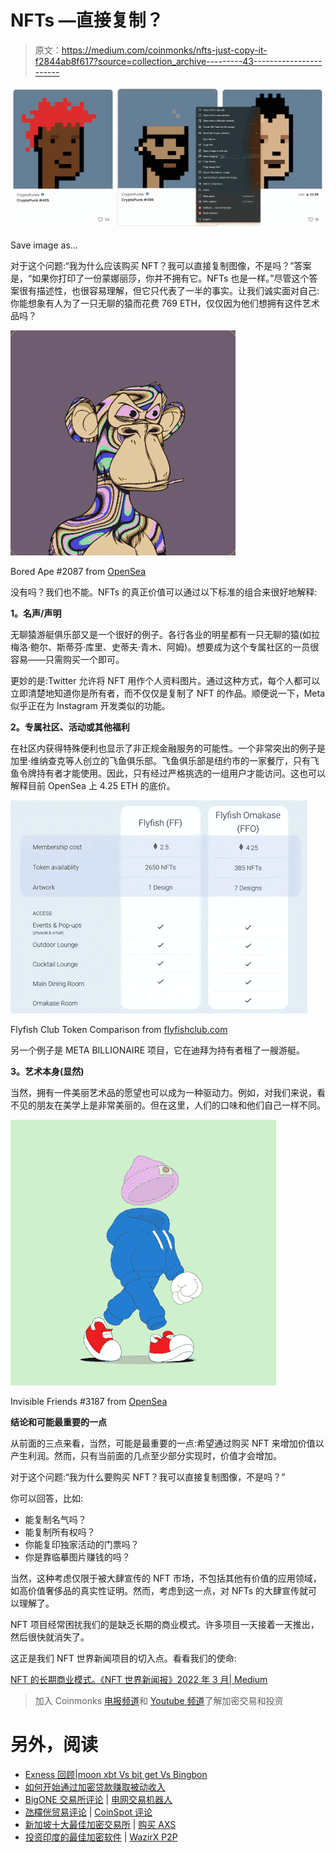 # NFTs —直接复制？

> 原文：<https://medium.com/coinmonks/nfts-just-copy-it-f2844ab8f617?source=collection_archive---------43----------------------->

![](img/563ab991457faf772ead8c3aab357bb9.png)

Save image as…

对于这个问题:“我为什么应该购买 NFT？我可以直接复制图像，不是吗？”答案是，“如果你打印了一份蒙娜丽莎，你并不拥有它。NFTs 也是一样。”尽管这个答案很有描述性，也很容易理解，但它只代表了一半的事实。让我们诚实面对自己:你能想象有人为了一只无聊的猿而花费 769 ETH，仅仅因为他们想拥有这件艺术品吗？

![](img/bce53005b222cafd23a1c9f55b250e6a.png)

Bored Ape #2087 from [OpenSea](https://opensea.io/assets/0xbc4ca0eda7647a8ab7c2061c2e118a18a936f13d/2087)

没有吗？我们也不能。NFTs 的真正价值可以通过以下标准的组合来很好地解释:

**1。名声/声明**

无聊猿游艇俱乐部又是一个很好的例子。各行各业的明星都有一只无聊的猿(如拉梅洛·鲍尔、斯蒂芬·库里、史蒂夫·青木、阿姆)。想要成为这个专属社区的一员很容易——只需购买一个即可。

更妙的是:Twitter 允许将 NFT 用作个人资料图片。通过这种方式，每个人都可以立即清楚地知道你是所有者，而不仅仅是复制了 NFT 的作品。顺便说一下，Meta 似乎正在为 Instagram 开发类似的功能。

**2。专属社区、活动或其他福利**

在社区内获得特殊便利也显示了非正规金融服务的可能性。一个非常突出的例子是加里·维纳查克等人创立的飞鱼俱乐部。飞鱼俱乐部是纽约市的一家餐厅，只有飞鱼令牌持有者才能使用。因此，只有经过严格挑选的一组用户才能访问。这也可以解释目前 OpenSea 上 4.25 ETH 的底价。

![](img/66f039108262ac15d732d971fc6df59e.png)

Flyfish Club Token Comparison from [flyfishclub.com](flyfishclub.com)

另一个例子是 META BILLIONAIRE 项目，它在迪拜为持有者租了一艘游艇。

**3。艺术本身(显然)**

当然，拥有一件美丽艺术品的愿望也可以成为一种驱动力。例如，对我们来说，看不见的朋友在美学上是非常美丽的。但在这里，人们的口味和他们自己一样不同。

![](img/f67f61b6277354a99c3a3b0c2a1c9c8e.png)

Invisible Friends #3187 from [OpenSea](https://opensea.io/assets/0x59468516a8259058bad1ca5f8f4bff190d30e066/3187)

**结论和可能最重要的一点**

从前面的三点来看，当然，可能是最重要的一点:希望通过购买 NFT 来增加价值以产生利润。然而，只有当前面的几点至少部分实现时，价值才会增加。

对于这个问题:“我为什么要购买 NFT？我可以直接复制图像，不是吗？”

你可以回答，比如:

*   能复制名气吗？
*   能复制所有权吗？
*   你能复印独家活动的门票吗？
*   你是靠临摹图片赚钱的吗？

当然，这种考虑仅限于被大肆宣传的 NFT 市场，不包括其他有价值的应用领域，如高价值奢侈品的真实性证明。然而，考虑到这一点，对 NFTs 的大肆宣传就可以理解了。

NFT 项目经常困扰我们的是缺乏长期的商业模式。许多项目一天接着一天推出，然后很快就消失了。

这正是我们 NFT 世界新闻项目的切入点。看看我们的使命:

[NFT 的长期商业模式。《NFT 世界新闻报》2022 年 3 月| Medium](/@nftworldnews/a-long-term-nft-business-model-e1da7ca24d04)

> 加入 Coinmonks [电报频道](https://t.me/coincodecap)和 [Youtube 频道](https://www.youtube.com/c/coinmonks/videos)了解加密交易和投资

# 另外，阅读

*   [Exness 回顾](https://coincodecap.com/exness-review)|[moon xbt Vs bit get Vs Bingbon](https://coincodecap.com/bingbon-vs-bitget-vs-moonxbt)
*   [如何开始通过加密贷款赚取被动收入](https://coincodecap.com/passive-income-crypto-lending)
*   [BigONE 交易所评论](/coinmonks/bigone-exchange-review-64705d85a1d4) | [电网交易机器人](https://coincodecap.com/grid-trading)
*   [氹欞侊贸易评论](https://coincodecap.com/anny-trade-review) | [CoinSpot 评论](https://coincodecap.com/coinspot-review)
*   [新加坡十大最佳加密交易所](https://coincodecap.com/crypto-exchange-in-singapore) | [购买 AXS](https://coincodecap.com/buy-axs-token)
*   [投资印度的最佳加密软件](https://coincodecap.com/best-crypto-to-invest-in-india-in-2021) | [WazirX P2P](https://coincodecap.com/wazirx-p2p)